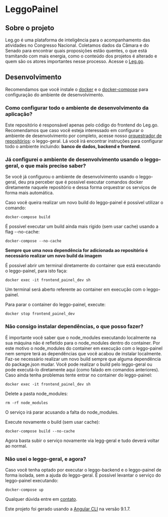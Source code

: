# LeggoPainel

## Sobre o projeto

Leg.go é uma plataforma de inteligência para o acompanhamento das atividades no Congresso Nacional. Coletamos dados da Câmara e do Senado para encontrar quais proposições estão quentes, o que está tramitando com mais energia, como o conteúdo dos projetos é alterado e quem são os atores importantes nesse processo. Acesse o [Leg.go](https://leggo.parlametria.org).

## Desenvolvimento

Recomendamos que você instale o [docker](https://docs.docker.com/install/linux/docker-ce/ubuntu/#install-docker-ce) e o [docker-compose](https://docs.docker.com/compose/install/) para configuração do ambiente de desenvolvimento.

### Como configurar todo o ambiente de desenvolvimento da aplicação?

Este repositório é responsável apenas pelo código do frontend do Leg.go. Recomendamos que caso você esteja interessado em configurar o ambiente de desenvolvimento por completo, acesse nosso [orquestrador de repositórios](https://github.com/parlametria/leggo-geral/tree/master/compose): o leggo-geral. Lá você irá encontrar instruções para configurar todo o ambiente incluindo: **banco de dados, backend e frontend**.

### Já configurei o ambiente de desenvolvimento usando o leggo-geral, o que mais preciso saber?

Se você já configurou o ambiente de desenvolvimento usando o leggo-geral, deu pra perceber que é possível executar comandos docker diretamente naquele repositório e dessa forma orquestrar os serviços de forma mais automática.

Caso você queira realizar um novo build do leggo-painel é possível utilizar o comando:

```
docker-compose build
```

É possível executar um build ainda mais rígido (sem usar cache) usando a flag --no-cache:

```
docker-compose --no-cache
```

**Sempre que uma nova dependência for adicionada ao repositório é necessário realizar um novo build da imagem**

É possível abrir um terminal diretamente do container que está executando o leggo-painel, para isto faça:

```
docker exec -it frontend_painel_dev sh
```

Um terminal será aberto referente ao container em execução com o leggo-painel.

Para parar o container do leggo-painel, execute:

```
docker stop frontend_painel_dev
```

### Não consigo instalar dependências, o que posso fazer?

É importante você saber que o node_modules executando localmente na sua máquina não é refletido para o node_modules dentro do container. Por este motivo o node_modules do container em execução com o leggo-painel nem sempre terá as dependências que você acabou de instalar localmente. Faz-se necessário realizar um novo build sempre que alguma dependência do package.json mudar. Você pode realizar o build pelo leggo-geral ou pode executá-lo diretamente aqui (como falado em comandos anteriores). Caso ainda tenha problemas tente entrar no container do leggo-painel:

```
docker exec -it frontend_painel_dev sh
```

Delete a pasta node_modules:
```
rm -rf node_modules
```
O serviço irá parar acusando a falta do node_modules.

Execute novamente o build (sem usar cache):

```
docker-compose build --no-cache
```

Agora basta subir o serviço novamente via legg-geral e tudo deverá voltar ao normal.

### Não usei o leggo-geral, e agora?
Caso você tenha optado por executar o leggo-backend e o leggo-painel de forma isolada, sem a ajuda do leggo-geral. É possível levantar o serviço do leggo-painel executando:

```
docker-compose up
```

Qualquer dúvida entre em [contato](https://github.com/parlametria/leggo-painel/issues).

Este projeto foi gerado usando a [Angular CLI](https://github.com/angular/angular-cli) na versão 9.1.7.
